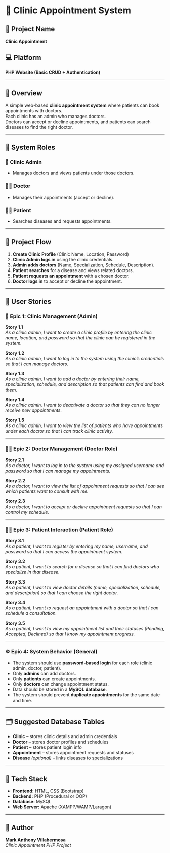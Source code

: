 # 🏥 Clinic Appointment System  

## 📌 Project Name  
**Clinic Appointment**

## 💻 Platform  
**PHP Website (Basic CRUD + Authentication)**  

---

## 📖 Overview  
A simple web-based **clinic appointment system** where patients can book appointments with doctors.  
Each clinic has an admin who manages doctors.  
Doctors can accept or decline appointments, and patients can search diseases to find the right doctor.

---

## 👥 System Roles  

### 🏢 Clinic Admin  
- Manages doctors and views patients under those doctors.  

### 👨‍⚕️ Doctor  
- Manages their appointments (accept or decline).  

### 🧑‍💻 Patient  
- Searches diseases and requests appointments.  

---

## 🔄 Project Flow  

1. **Create Clinic Profile** (Clinic Name, Location, Password)  
2. **Clinic Admin logs in** using the clinic credentials.  
3. **Admin adds doctors** (Name, Specialization, Schedule, Description).  
4. **Patient searches** for a disease and views related doctors.  
5. **Patient requests an appointment** with a chosen doctor.  
6. **Doctor logs in** to accept or decline the appointment.  

---

## 🧩 User Stories  

### 🏢 Epic 1: Clinic Management (Admin)  

**Story 1.1**  
_As a clinic admin, I want to create a clinic profile by entering the clinic name, location, and password so that the clinic can be registered in the system._  

**Story 1.2**  
_As a clinic admin, I want to log in to the system using the clinic’s credentials so that I can manage doctors._  

**Story 1.3**  
_As a clinic admin, I want to add a doctor by entering their name, specialization, schedule, and description so that patients can find and book them._  

**Story 1.4**  
_As a clinic admin, I want to deactivate a doctor so that they can no longer receive new appointments._  

**Story 1.5**  
_As a clinic admin, I want to view the list of patients who have appointments under each doctor so that I can track clinic activity._  

---

### 👨‍⚕️ Epic 2: Doctor Management (Doctor Role)  

**Story 2.1**  
_As a doctor, I want to log in to the system using my assigned username and password so that I can manage my appointments._  

**Story 2.2**  
_As a doctor, I want to view the list of appointment requests so that I can see which patients want to consult with me._  

**Story 2.3**  
_As a doctor, I want to accept or decline appointment requests so that I can control my schedule._  

---

### 🧑‍💻 Epic 3: Patient Interaction (Patient Role)  

**Story 3.1**  
_As a patient, I want to register by entering my name, username, and password so that I can access the appointment system._  

**Story 3.2**  
_As a patient, I want to search for a disease so that I can find doctors who specialize in that disease._  

**Story 3.3**  
_As a patient, I want to view doctor details (name, specialization, schedule, and description) so that I can choose the right doctor._  

**Story 3.4**  
_As a patient, I want to request an appointment with a doctor so that I can schedule a consultation._  

**Story 3.5**  
_As a patient, I want to view my appointment list and their statuses (Pending, Accepted, Declined) so that I know my appointment progress._  

---

### ⚙️ Epic 4: System Behavior (General)  

- The system should use **password-based login** for each role (clinic admin, doctor, patient).  
- Only **admins** can add doctors.  
- Only **patients** can create appointments.  
- Only **doctors** can change appointment status.  
- Data should be stored in a **MySQL database**.  
- The system should prevent **duplicate appointments** for the same date and time.  

---

## 🗂️ Suggested Database Tables  
- **Clinic** – stores clinic details and admin credentials  
- **Doctor** – stores doctor profiles and schedules  
- **Patient** – stores patient login info  
- **Appointment** – stores appointment requests and statuses  
- **Disease** *(optional)* – links diseases to specializations  

---

## 🧠 Tech Stack  
- **Frontend:** HTML, CSS (Bootstrap)  
- **Backend:** PHP (Procedural or OOP)  
- **Database:** MySQL  
- **Web Server:** Apache (XAMPP/WAMP/Laragon)  

---

## 🧾 Author  
**Mark Anthony Villahermosa**  
_Clinic Appointment PHP Project_  
